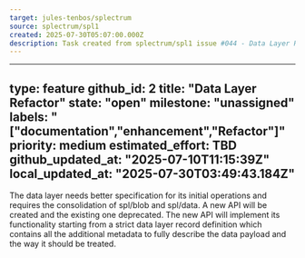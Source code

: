 ```yaml
---
target: jules-tenbos/splectrum
source: splectrum/spl1
created: 2025-07-30T05:07:00.000Z
description: Task created from splectrum/spl1 issue #044 - Data Layer Refactor
---
```


---
type: feature
github_id: 2
title: "Data Layer Refactor"
state: "open"
milestone: "unassigned"
labels: "["documentation","enhancement","Refactor"]"
priority: medium
estimated_effort: TBD
github_updated_at: "2025-07-10T11:15:39Z"
local_updated_at: "2025-07-30T03:49:43.184Z"
---

The data layer needs better specification for its initial operations and requires the consolidation of spl/blob and spl/data.
A new API will be created and the existing one deprecated.
The new API will implement its functionality starting from a strict data layer record definition which contains all the additional metadata to fully describe the data payload and the way it should be treated.